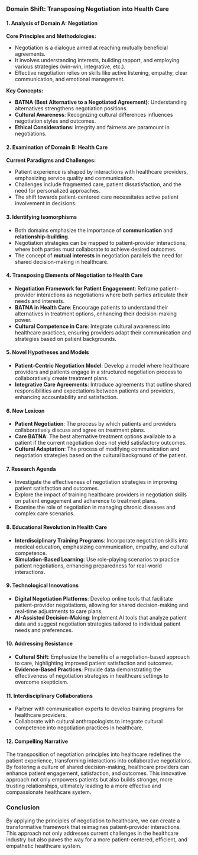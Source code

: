 ### Domain Shift: Transposing Negotiation into Health Care

#### 1. Analysis of Domain A: Negotiation
**Core Principles and Methodologies:**
- Negotiation is a dialogue aimed at reaching mutually beneficial agreements.
- It involves understanding interests, building rapport, and employing various strategies (win-win, integrative, etc.).
- Effective negotiation relies on skills like active listening, empathy, clear communication, and emotional management.

**Key Concepts:**
- **BATNA (Best Alternative to a Negotiated Agreement)**: Understanding alternatives strengthens negotiation positions.
- **Cultural Awareness**: Recognizing cultural differences influences negotiation styles and outcomes.
- **Ethical Considerations**: Integrity and fairness are paramount in negotiations.

#### 2. Examination of Domain B: Health Care
**Current Paradigms and Challenges:**
- Patient experience is shaped by interactions with healthcare providers, emphasizing service quality and communication.
- Challenges include fragmented care, patient dissatisfaction, and the need for personalized approaches.
- The shift towards patient-centered care necessitates active patient involvement in decisions.

#### 3. Identifying Isomorphisms
- Both domains emphasize the importance of **communication** and **relationship-building**.
- Negotiation strategies can be mapped to patient-provider interactions, where both parties must collaborate to achieve desired outcomes.
- The concept of **mutual interests** in negotiation parallels the need for shared decision-making in healthcare.

#### 4. Transposing Elements of Negotiation to Health Care
- **Negotiation Framework for Patient Engagement**: Reframe patient-provider interactions as negotiations where both parties articulate their needs and interests.
- **BATNA in Health Care**: Encourage patients to understand their alternatives in treatment options, enhancing their decision-making power.
- **Cultural Competence in Care**: Integrate cultural awareness into healthcare practices, ensuring providers adapt their communication and strategies based on patient backgrounds.

#### 5. Novel Hypotheses and Models
- **Patient-Centric Negotiation Model**: Develop a model where healthcare providers and patients engage in a structured negotiation process to collaboratively create treatment plans.
- **Integrative Care Agreements**: Introduce agreements that outline shared responsibilities and expectations between patients and providers, enhancing accountability and satisfaction.

#### 6. New Lexicon
- **Patient Negotiation**: The process by which patients and providers collaboratively discuss and agree on treatment plans.
- **Care BATNA**: The best alternative treatment options available to a patient if the current negotiation does not yield satisfactory outcomes.
- **Cultural Adaptation**: The process of modifying communication and negotiation strategies based on the cultural background of the patient.

#### 7. Research Agenda
- Investigate the effectiveness of negotiation strategies in improving patient satisfaction and outcomes.
- Explore the impact of training healthcare providers in negotiation skills on patient engagement and adherence to treatment plans.
- Examine the role of negotiation in managing chronic diseases and complex care scenarios.

#### 8. Educational Revolution in Health Care
- **Interdisciplinary Training Programs**: Incorporate negotiation skills into medical education, emphasizing communication, empathy, and cultural competence.
- **Simulation-Based Learning**: Use role-playing scenarios to practice patient negotiations, enhancing preparedness for real-world interactions.

#### 9. Technological Innovations
- **Digital Negotiation Platforms**: Develop online tools that facilitate patient-provider negotiations, allowing for shared decision-making and real-time adjustments to care plans.
- **AI-Assisted Decision-Making**: Implement AI tools that analyze patient data and suggest negotiation strategies tailored to individual patient needs and preferences.

#### 10. Addressing Resistance
- **Cultural Shift**: Emphasize the benefits of a negotiation-based approach to care, highlighting improved patient satisfaction and outcomes.
- **Evidence-Based Practices**: Provide data demonstrating the effectiveness of negotiation strategies in healthcare settings to overcome skepticism.

#### 11. Interdisciplinary Collaborations
- Partner with communication experts to develop training programs for healthcare providers.
- Collaborate with cultural anthropologists to integrate cultural competence into negotiation practices in healthcare.

#### 12. Compelling Narrative
The transposition of negotiation principles into healthcare redefines the patient experience, transforming interactions into collaborative negotiations. By fostering a culture of shared decision-making, healthcare providers can enhance patient engagement, satisfaction, and outcomes. This innovative approach not only empowers patients but also builds stronger, more trusting relationships, ultimately leading to a more effective and compassionate healthcare system.

### Conclusion
By applying the principles of negotiation to healthcare, we can create a transformative framework that reimagines patient-provider interactions. This approach not only addresses current challenges in the healthcare industry but also paves the way for a more patient-centered, efficient, and empathetic healthcare system.